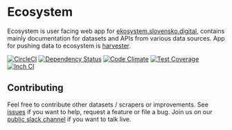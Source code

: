 # Ecosystem

Ecosystem is user facing web app for [ekosystem.slovensko.digital](https://ekosystem.slovensko.digital/), contains mainly  documentation for datasets and APIs from various data sources. App for pushing data to ecosystem is [harvester](https://github.com/slovensko-digital/harvester.ecosystem).

[![CircleCI](https://circleci.com/gh/slovensko-digital/www.ecosystem.svg?style=shield&circle-token=584a3d3e70da9e50ddb748ac5fd2d5c5c6bb05eb)](https://circleci.com/gh/slovensko-digital/www.ecosystem)
[![Dependency Status](https://gemnasium.com/slovensko-digital/www.ecosystem.png)](https://gemnasium.com/slovensko-digital/www.ecosystem)
[![Code Climate](https://codeclimate.com/github/slovensko-digital/www.ecosystem.png)](https://codeclimate.com/github/slovensko-digital/www.ecosystem)
[![Test Coverage](https://codeclimate.com/github/slovensko-digital/www.ecosystem/badges/coverage.svg)](https://codeclimate.com/github/slovensko-digital/www.ecosystem/coverage)
[![Inch CI](https://inch-ci.org/github/slovensko-digital/www.ecosystem.svg)](https://inch-ci.org/github/slovensko-digital/www.ecosystem)

## Contributing

Feel free to contribute other datasets / scrapers or improvements. See [issues](https://github.com/slovensko-digital/www.ecosystem/issues) if you want to help, request a feature or file a bug. Join us on our [public slack channel](http://slack.slovensko.digital/) if you want to talk live.
